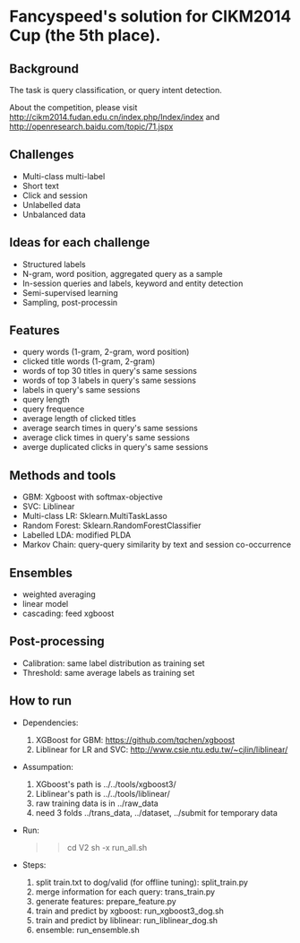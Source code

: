Fancyspeed's solution for CIKM2014 Cup (the 5th place).
===================================================

## Background

The task is query classification, or query intent detection. 

About the competition, please visit http://cikm2014.fudan.edu.cn/index.php/Index/index and http://openresearch.baidu.com/topic/71.jspx


## Challenges

* Multi-class multi-label
* Short text
* Click and session
* Unlabelled data
* Unbalanced data

## Ideas for each challenge

* Structured labels
* N-gram, word position, aggregated query as a sample
* In-session queries and labels, keyword and entity detection
* Semi-supervised learning
* Sampling, post-processin

## Features

* query words (1-gram, 2-gram, word position)
* clicked title words (1-gram, 2-gram)
* words of top 30 titles in query's same sessions
* words of top 3 labels in query's same sessions
* labels in query's same sessions
* query length
* query frequence
* average length of clicked titles
* average search times in query's same sessions
* average click times in query's same sessions
* averge duplicated clicks in query's same sessions

## Methods and tools

* GBM: Xgboost with softmax-objective
* SVC: Liblinear
* Multi-class LR: Sklearn.MultiTaskLasso
* Random Forest: Sklearn.RandomForestClassifier
* Labelled LDA: modified PLDA
* Markov Chain: query-query similarity by text and session co-occurrence

## Ensembles

* weighted averaging
* linear model
* cascading: feed xgboost

## Post-processing

* Calibration: same label distribution as training set
* Threshold: same average labels as training set

## How to run

  * Dependencies:
    1. XGBoost for GBM: https://github.com/tqchen/xgboost
    2. Liblinear for LR and SVC: http://www.csie.ntu.edu.tw/~cjlin/liblinear/ 

  * Assumpation:
    1. XGboost's path is ../../tools/xgboost3/ 
    2. Liblinear's path is ../../tools/liblinear/ 
    3. raw training data is in ../raw_data
    4. need 3 folds ../trans_data, ../dataset, ../submit for temporary data

  * Run:
    >> cd V2
    >> sh -x run_all.sh

  * Steps:
    1. split train.txt to dog/valid (for offline tuning): split_train.py 
    2. merge information for each query: trans_train.py
    3. generate features: prepare_feature.py
    4. train and predict by xgboost: run_xgboost3_dog.sh
    5. train and predict by liblinear: run_liblinear_dog.sh
    6. ensemble: run_ensemble.sh

